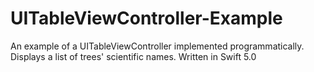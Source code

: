 # UITableViewController-Example
An example of a UITableViewController implemented programmatically. Displays a list of trees' scientific names. Written in Swift 5.0
